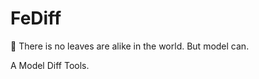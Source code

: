 # FeDiff
:fallen_leaf: There is no leaves are alike in the world. But model can.


A Model Diff Tools.


